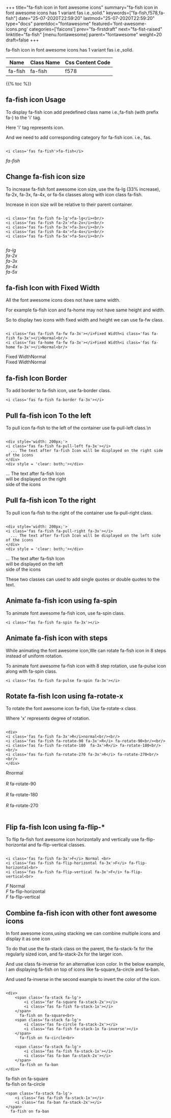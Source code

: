 +++
title="fa-fish icon in font awesome icons"
summary="fa-fish icon in font awesome icons has 1 variant fas i.e.,solid."
keywords=["fa-fish,f578,fa-fish"]
date="25-07-2020T22:59:20"
lastmod="25-07-2020T22:59:20"
type="docs"
parentdoc="fontawesome"
featured='font-awesome-icons.png'
categories=['faicons']
prev="fa-firstdraft"
next="fa-fist-raised"
linktitle="fa-fish"
[menu.fontawesome]
parent="fontawesome"
weight=20
draft=false
+++


fa-fish icon in font awesome icons has 1 variant fas i.e.,solid.

<div class='table-responsive'><table class='table'><thead><tr><th>Name</th><th>Class Name</th><th>Css Content Code</th></tr></thead><tbody><tr><td>fa-fish</td><td>fa-fish</td><td>f578</td></tr></tbody></table></div>


{{% toc %}}


## fa-fish icon Usage

To display fa-fish icon add predefined class name i.e.,fa-fish (with prefix fa-) to the 'i' tag.

Here 'i' tag represents icon.

And we need to add corresponding category for fa-fish icon. i.e., fas.


```

<i class='fas fa-fish'>fa-fish</i>
```

<i class='fas fa-fish'>fa-fish</i>




## Change fa-fish icon size
To increase fa-fish font awesome icon size, use the fa-lg (33% increase), fa-2x, fa-3x, fa-4x, or fa-5x classes along with icon class fa-fish.

Increase in icon size will be relative to their parent container. 

```

<i class='fas fa-fish fa-lg'>fa-lg</i><br/>
<i class='fas fa-fish fa-2x'>fa-2x</i><br/>
<i class='fas fa-fish fa-3x'>fa-3x</i><br/>
<i class='fas fa-fish fa-4x'>fa-4x</i><br/>
<i class='fas fa-fish fa-5x'>fa-5x</i><br/>
            
```

<i class='fas fa-fish fa-lg'>fa-lg</i><br/>
<i class='fas fa-fish fa-2x'>fa-2x</i><br/>
<i class='fas fa-fish fa-3x'>fa-3x</i><br/>
<i class='fas fa-fish fa-4x'>fa-4x</i><br/>
<i class='fas fa-fish fa-5x'>fa-5x</i><br/>
            



## fa-fish Icon with Fixed Width 

All the font awesome icons does not have same width.

For example fa-fish icon and fa-home may not have same height and width.

So to display two icons with fixed width and height we can use fa-fw class.


```

<i class='fas fa-fish fa-fw fa-3x'></i>Fixed Width<i class='fas fa-fish fa-3x'></i>Normal<br/>
<i class='fas fa-home fa-fw fa-3x'></i>Fixed Width<i class='fas fa-home fa-3x'></i>Normal<br/>
```

<i class='fas fa-fish fa-fw fa-3x'></i>Fixed Width<i class='fas fa-fish fa-3x'></i>Normal<br/>
<i class='fas fa-home fa-fw fa-3x'></i>Fixed Width<i class='fas fa-home fa-3x'></i>Normal<br/>



## fa-fish Icon Border 

To add border to fa-fish icon, use fa-border class.


```
<i class='fas fa-fish fa-border fa-3x'></i>

```
<i class='fas fa-fish fa-border fa-3x'></i>





## Pull fa-fish icon To the left

To pull icon fa-fish to the left of the container use fa-pull-left class.\n

```

<div style='width: 200px;'>
<i class='fas fa-fish fa-pull-left fa-3x'></i>
  ... The text after fa-fish Icon will be displayed on the right side of the icons
</div>
<div style = 'clear: both;'></div>
```

<div style='width: 200px;'>
<i class='fas fa-fish fa-pull-left fa-3x'></i>
  ... The text after fa-fish Icon will be displayed on the right side of the icons
</div>
<div style = 'clear: both;'></div>




## Pull fa-fish icon To the right
To pull icon fa-fish to the right of the container use fa-pull-right class.

```

<div style='width: 200px;'>
<i class='fas fa-fish fa-pull-right fa-3x'></i>
  ... The text after fa-fish Icon will be displayed on the left side of the icons
</div>
<div style = 'clear: both;'></div>
```

<div style='width: 200px;'>
<i class='fas fa-fish fa-pull-right fa-3x'></i>
  ... The text after fa-fish Icon will be displayed on the left side of the icons
</div>
<div style = 'clear: both;'></div>

These two classes can used to add single quotes or double quotes to the text.


## Animate fa-fish icon using fa-spin
To animate font awesome fa-fish icon, use fa-spin class.

```
<i class='fas fa-fish fa-spin fa-3x'></i>
```
<i class='fas fa-fish fa-spin fa-3x'></i>




## Animate fa-fish icon with steps
While animating the font awesome icon,We can rotate fa-fish icon in 8 steps instead of uniform rotation.

To animate font awesome fa-fish icon with 8 step rotation, use fa-pulse icon along with fa-spin class.


```
<i class='fas fa-fish fa-pulse fa-spin fa-3x'></i>

```
<i class='fas fa-fish fa-pulse fa-spin fa-3x'></i>





## Rotate fa-fish Icon using fa-rotate-x
To rotate the font awesome icon fa-fish, Use fa-rotate-x class

Where 'x' represents degree of rotation.


```

<div>
<i class='fas fa-fish fa-3x'>R</i>normal<br/><br/>
<i class='fas fa-fish fa-rotate-90 fa-3x'>R</i> fa-rotate-90<br/><br/> 
<i class='fas fa-fish fa-rotate-180  fa-3x'>R</i> fa-rotate-180<br/><br/> 
<i class='fas fa-fish fa-rotate-270 fa-3x'>R</i> fa-rotate-270<br/><br/>
</div>
```

<div>
<i class='fas fa-fish fa-3x'>R</i>normal<br/><br/>
<i class='fas fa-fish fa-rotate-90 fa-3x'>R</i> fa-rotate-90<br/><br/> 
<i class='fas fa-fish fa-rotate-180  fa-3x'>R</i> fa-rotate-180<br/><br/> 
<i class='fas fa-fish fa-rotate-270 fa-3x'>R</i> fa-rotate-270<br/><br/>
</div>




## Flip fa-fish Icon using fa-flip-*
To flip fa-fish font awesome icon horizontally and vertically use fa-flip-horizontal and fa-flip-vertical classes. 

```

<i class='fas fa-fish fa-3x'>F</i> Normal <br>
<i class='fas fa-fish fa-flip-horizontal fa-3x'>F</i> fa-flip-horizontal<br>
<i class='fas fa-fish fa-flip-vertical fa-3x'>F</i> fa-flip-vertical<br>
```

<i class='fas fa-fish fa-3x'>F</i> Normal <br>
<i class='fas fa-fish fa-flip-horizontal fa-3x'>F</i> fa-flip-horizontal<br>
<i class='fas fa-fish fa-flip-vertical fa-3x'>F</i> fa-flip-vertical<br>




## Combine fa-fish icon with other font awesome icons
In font awesome icons,using stacking we can combine multiple icons and display it as one icon 

To do that use the fa-stack class on the parent, the fa-stack-1x for the regularly sized icon, and fa-stack-2x for the larger icon.

And use class fa-inverse for an alternative icon color. 
In the below example, I am displaying fa-fish on top of icons like fa-square,fa-circle and fa-ban.

And used fa-inverse in the second example to invert the color of the icon.

```

<div>
    <span class='fa-stack fa-lg'>
        <i class='far fa-square fa-stack-2x'></i>
        <i class='fas fa-fish fa-stack-1x'></i>
    </span>
      fa-fish on fa-square<br>
    <span class='fa-stack fa-lg'>
        <i class='fas fa-circle fa-stack-2x'></i>
        <i class='fas fa-fish fa-stack-1x fa-inverse'></i>
    </span>
      fa-fish on fa-circle<br>

    <span class='fa-stack fa-lg'>
        <i class='fas fa-fish fa-stack-1x'></i>
        <i class='fas fa-ban fa-stack-2x'></i>
    </span>
      fa-fish on fa-ban
</div>
```

<div>
    <span class='fa-stack fa-lg'>
        <i class='far fa-square fa-stack-2x'></i>
        <i class='fas fa-fish fa-stack-1x'></i>
    </span>
      fa-fish on fa-square<br>
    <span class='fa-stack fa-lg'>
        <i class='fas fa-circle fa-stack-2x'></i>
        <i class='fas fa-fish fa-stack-1x fa-inverse'></i>
    </span>
      fa-fish on fa-circle<br>

    <span class='fa-stack fa-lg'>
        <i class='fas fa-fish fa-stack-1x'></i>
        <i class='fas fa-ban fa-stack-2x'></i>
    </span>
      fa-fish on fa-ban
</div>






